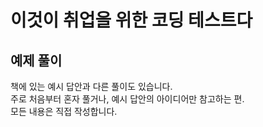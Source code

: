 # 이것이 취업을 위한 코딩 테스트다
## 예제 풀이
책에 있는 예시 답안과 다른 풀이도 있습니다. <br>
주로 처음부터 혼자 풀거나, 예시 답안의 아이디어만 참고하는 편. <br>
모든 내용은 직접 작성합니다.
